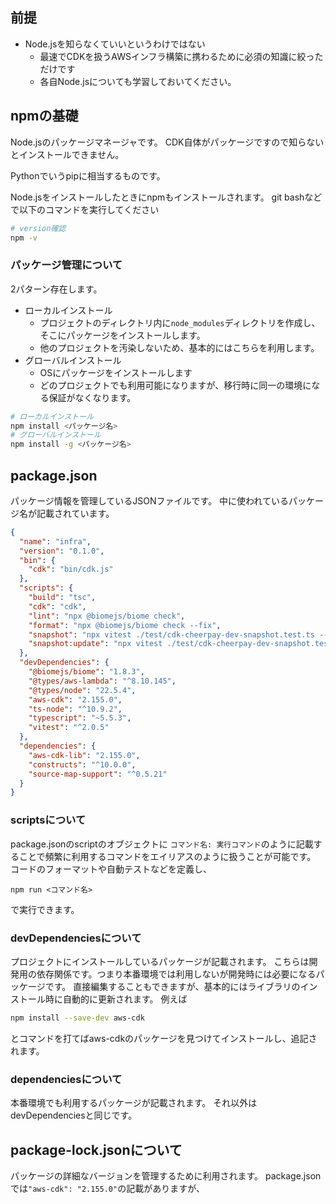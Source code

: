 

## 前提
- Node.jsを知らなくていいというわけではない
	- 最速でCDKを扱うAWSインフラ構築に携わるために必須の知識に絞っただけです
	- 各自Node.jsについても学習しておいてください。

## npmの基礎
Node.jsのパッケージマネージャです。
CDK自体がパッケージですので知らないとインストールできません。

Pythonでいうpipに相当するものです。

Node.jsをインストールしたときにnpmもインストールされます。
git bashなどで以下のコマンドを実行してください
```bash
# version確認
npm -v
```

### パッケージ管理について
2パターン存在します。
- ローカルインストール
	- プロジェクトのディレクトリ内に`node_modules`ディレクトリを作成し、そこにパッケージをインストールします。
	- 他のプロジェクトを汚染しないため、基本的にはこちらを利用します。
- グローバルインストール
	- OSにパッケージをインストールします
	- どのプロジェクトでも利用可能になりますが、移行時に同一の環境になる保証がなくなります。
```bash
# ローカルインストール
npm install <パッケージ名>
# グローバルインストール
npm install -g <パッケージ名>
```

## package.json
パッケージ情報を管理しているJSONファイルです。
中に使われているパッケージ名が記載されています。

```json
{
  "name": "infra",
  "version": "0.1.0",
  "bin": {
    "cdk": "bin/cdk.js"
  },
  "scripts": {
    "build": "tsc",
    "cdk": "cdk",
    "lint": "npx @biomejs/biome check",
    "format": "npx @biomejs/biome check --fix",
    "snapshot": "npx vitest ./test/cdk-cheerpay-dev-snapshot.test.ts --run",
    "snapshot:update": "npx vitest ./test/cdk-cheerpay-dev-snapshot.test.ts --u"
  },
  "devDependencies": {
    "@biomejs/biome": "1.8.3",
    "@types/aws-lambda": "^8.10.145",
    "@types/node": "22.5.4",
    "aws-cdk": "2.155.0",
    "ts-node": "^10.9.2",
    "typescript": "~5.5.3",
    "vitest": "^2.0.5"
  },
  "dependencies": {
    "aws-cdk-lib": "2.155.0",
    "constructs": "^10.0.0",
    "source-map-support": "^0.5.21"
  }
}
```

### scriptsについて
package.jsonのscriptのオブジェクトに
`コマンド名: 実行コマンド`のように記載することで頻繁に利用するコマンドをエイリアスのように扱うことが可能です。
コードのフォーマットや自動テストなどを定義し、
```
npm run <コマンド名>
```
で実行できます。

### devDependenciesについて
プロジェクトにインストールしているパッケージが記載されます。
こちらは開発用の依存関係です。つまり本番環境では利用しないが開発時には必要になるパッケージです。
直接編集することもできますが、基本的にはライブラリのインストール時に自動的に更新されます。
例えば
```bash
npm install --save-dev aws-cdk
```
とコマンドを打てばaws-cdkのパッケージを見つけてインストールし、追記されます。
### dependenciesについて
本番環境でも利用するパッケージが記載されます。
それ以外はdevDependenciesと同じです。

## package-lock.jsonについて
パッケージの詳細なバージョンを管理するために利用されます。
package.jsonでは`"aws-cdk": "2.155.0"`の記載がありますが、